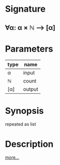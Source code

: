 # Signature
## ∀α: α × ℕ ⟶ [α]

# Parameters

| type | name |
|------|------|
|α|input|
|ℕ|count|
|[α]|output|

# Synopsis
repeated as list

# Description

[more...](https://en.wikipedia.org/wiki/Array_data_structure)
